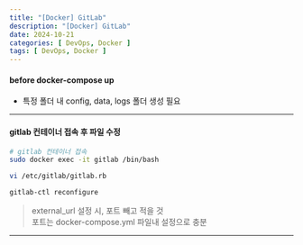 ```yaml
---
title: "[Docker] GitLab"
description: "[Docker] GitLab"
date: 2024-10-21
categories: [ DevOps, Docker ]
tags: [ DevOps, Docker ]
---
```


#### before docker-compose up

- 특정 폴더 내 config, data, logs 폴더 생성 필요

<hr>

#### gitlab 컨테이너 접속 후 파일 수정

```bash
# gitlab 컨테이너 접속
sudo docker exec -it gitlab /bin/bash

vi /etc/gitlab/gitlab.rb 

gitlab-ctl reconfigure
```
> external_url 설정 시, 포트 빼고 적을 것  
> 포트는 docker-compose.yml 파일내 설정으로 충분  

<hr>


